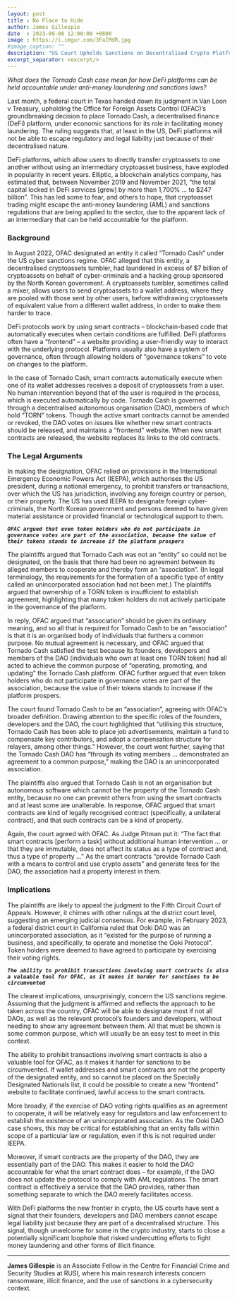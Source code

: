 ```yaml
---
layout: post
title : No Place to Hide
author: James Gillespie
date  : 2023-09-08 12:00:00 +0800
image : https://i.imgur.com/3FaIMdR.jpg
#image_caption: ""
description: "US Court Upholds Sanctions on Decentralised Crypto Platform"
excerpt_separator: <excerpt/>
---
```


_What does the Tornado Cash case mean for how DeFi platforms can be held accountable under anti-money laundering and sanctions laws?_

<excerpt/>

Last month, a federal court in Texas handed down its judgment in Van Loon v Treasury, upholding the Office for Foreign Assets Control (OFAC)’s groundbreaking decision to place Tornado Cash, a decentralised finance (DeFi) platform, under economic sanctions for its role in facilitating money laundering. The ruling suggests that, at least in the US, DeFi platforms will not be able to escape regulatory and legal liability just because of their decentralised nature.

DeFi platforms, which allow users to directly transfer cryptoassets to one another without using an intermediary cryptoasset business, have exploded in popularity in recent years. Elliptic, a blockchain analytics company, has estimated that, between November 2019 and November 2021, “the total capital locked in DeFi services [grew] by more than 1,700% … to $247 billion”. This has led some to fear, and others to hope, that cryptoasset trading might escape the anti-money laundering (AML) and sanctions regulations that are being applied to the sector, due to the apparent lack of an intermediary that can be held accountable for the platform.


### Background

In August 2022, OFAC designated an entity it called “Tornado Cash” under the US cyber sanctions regime. OFAC alleged that this entity, a decentralised cryptoassets tumbler, had laundered in excess of $7 billion of cryptoassets on behalf of cyber-criminals and a hacking group sponsored by the North Korean government. A cryptoassets tumbler, sometimes called a mixer, allows users to send cryptoassets to a wallet address, where they are pooled with those sent by other users, before withdrawing cryptoassets of equivalent value from a different wallet address, in order to make them harder to trace.

DeFi protocols work by using smart contracts – blockchain-based code that automatically executes when certain conditions are fulfilled. DeFi platforms often have a “frontend” – a website providing a user-friendly way to interact with the underlying protocol. Platforms usually also have a system of governance, often through allowing holders of “governance tokens” to vote on changes to the platform.

In the case of Tornado Cash, smart contracts automatically execute when one of its wallet addresses receives a deposit of cryptoassets from a user. No human intervention beyond that of the user is required in the process, which is executed automatically by code. Tornado Cash is governed through a decentralised autonomous organisation (DAO), members of which hold “TORN” tokens. Though the active smart contracts cannot be amended or revoked, the DAO votes on issues like whether new smart contracts should be released, and maintains a “frontend” website. When new smart contracts are released, the website replaces its links to the old contracts.


### The Legal Arguments

In making the designation, OFAC relied on provisions in the International Emergency Economic Powers Act (IEEPA), which authorises the US president, during a national emergency, to prohibit transfers or transactions, over which the US has jurisdiction, involving any foreign country or person, or their property. The US has used IEEPA to designate foreign cyber-criminals, the North Korean government and persons deemed to have given material assistance or provided financial or technological support to them.

___`OFAC argued that even token holders who do not participate in governance votes are part of the association, because the value of their tokens stands to increase if the platform prospers`___

The plaintiffs argued that Tornado Cash was not an “entity” so could not be designated, on the basis that there had been no agreement between its alleged members to cooperate and thereby form an “association”. (In legal terminology, the requirements for the formation of a specific type of entity called an unincorporated association had not been met.) The plaintiffs argued that ownership of a TORN token is insufficient to establish agreement, highlighting that many token holders do not actively participate in the governance of the platform.

In reply, OFAC argued that “association” should be given its ordinary meaning, and so all that is required for Tornado Cash to be an “association” is that it is an organised body of individuals that furthers a common purpose. No mutual agreement is necessary, and OFAC argued that Tornado Cash satisfied the test because its founders, developers and members of the DAO (individuals who own at least one TORN token) had all acted to achieve the common purpose of “operating, promoting, and updating” the Tornado Cash platform. OFAC further argued that even token holders who do not participate in governance votes are part of the association, because the value of their tokens stands to increase if the platform prospers.

The court found Tornado Cash to be an “association”, agreeing with OFAC’s broader definition. Drawing attention to the specific roles of the founders, developers and the DAO, the court highlighted that “utilising this structure, Tornado Cash has been able to place job advertisements, maintain a fund to compensate key contributors, and adopt a compensation structure for relayers, among other things.” However, the court went further, saying that the Tornado Cash DAO has “through its voting members ... demonstrated an agreement to a common purpose,” making the DAO is an unincorporated association.

The plaintiffs also argued that Tornado Cash is not an organisation but autonomous software which cannot be the property of the Tornado Cash entity, because no one can prevent others from using the smart contracts and at least some are unalterable. In response, OFAC argued that smart contracts are kind of legally recognised contract (specifically, a unilateral contract), and that such contracts can be a kind of property.

Again, the court agreed with OFAC. As Judge Pitman put it: “The fact that smart contracts [perform a task] without additional human intervention … or that they are immutable, does not affect its status as a type of contract and, thus a type of property ...” As the smart contracts “provide Tornado Cash with a means to control and use crypto assets” and generate fees for the DAO, the association had a property interest in them.


### Implications

The plaintiffs are likely to appeal the judgment to the Fifth Circuit Court of Appeals. However, it chimes with other rulings at the district court level, suggesting an emerging judicial consensus. For example, in February 2023, a federal district court in California ruled that Ooki DAO was an unincorporated association, as it “existed for the purpose of running a business, and specifically, to operate and monetise the Ooki Protocol”. Token holders were deemed to have agreed to participate by exercising their voting rights.

___`The ability to prohibit transactions involving smart contracts is also a valuable tool for OFAC, as it makes it harder for sanctions to be circumvented`___

The clearest implications, unsurprisingly, concern the US sanctions regime. Assuming that the judgment is affirmed and reflects the approach to be taken across the country, OFAC will be able to designate most if not all DAOs, as well as the relevant protocol’s founders and developers, without needing to show any agreement between them. All that must be shown is some common purpose, which will usually be an easy test to meet in this context.

The ability to prohibit transactions involving smart contracts is also a valuable tool for OFAC, as it makes it harder for sanctions to be circumvented. If wallet addresses and smart contracts are not the property of the designated entity, and so cannot be placed on the Specially Designated Nationals list, it could be possible to create a new “frontend” website to facilitate continued, lawful access to the smart contracts.

More broadly, if the exercise of DAO voting rights qualifies as an agreement to cooperate, it will be relatively easy for regulators and law enforcement to establish the existence of an unincorporated association. As the Ooki DAO case shows, this may be critical for establishing that an entity falls within scope of a particular law or regulation, even if this is not required under IEEPA.

Moreover, if smart contracts are the property of the DAO, they are essentially part of the DAO. This makes it easier to hold the DAO accountable for what the smart contract does – for example, if the DAO does not update the protocol to comply with AML regulations. The smart contract is effectively a service that the DAO provides, rather than something separate to which the DAO merely facilitates access.

With DeFi platforms the new frontier in crypto, the US courts have sent a signal that their founders, developers and DAO members cannot escape legal liability just because they are part of a decentralised structure. This signal, though unwelcome for some in the crypto industry, starts to close a potentially significant loophole that risked undercutting efforts to fight money laundering and other forms of illicit finance.

---

__James Gillespie__ is an Associate Fellow in the Centre for Financial Crime and Security Studies at RUSI, where his main research interests concern ransomware, illicit finance, and the use of sanctions in a cybersecurity context.
